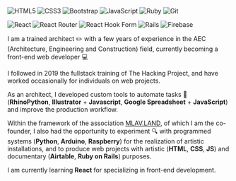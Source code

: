 ![HTML5](https://img.shields.io/badge/html5-%23E34F26.svg?style=for-the-badge&logo=html5&logoColor=white)
![CSS3](https://img.shields.io/badge/css3-%231572B6.svg?style=for-the-badge&logo=css3&logoColor=white)
![Bootstrap](https://img.shields.io/badge/bootstrap-%23563D7C.svg?style=for-the-badge&logo=bootstrap&logoColor=white)
![JavaScript](https://img.shields.io/badge/javascript-%23323330.svg?style=for-the-badge&logo=javascript&logoColor=%23F7DF1E)
![Ruby](https://img.shields.io/badge/ruby-%23CC342D.svg?style=for-the-badge&logo=ruby&logoColor=white)
![Git](https://img.shields.io/badge/git-%23F05033.svg?style=for-the-badge&logo=git&logoColor=white)

![React](https://img.shields.io/badge/react-%2320232a.svg?style=for-the-badge&logo=react&logoColor=%2361DAFB)
![React Router](https://img.shields.io/badge/React_Router-CA4245?style=for-the-badge&logo=react-router&logoColor=white)
![React Hook Form](https://img.shields.io/badge/React%20Hook%20Form-%23EC5990.svg?style=for-the-badge&logo=reacthookform&logoColor=white)
![Rails](https://img.shields.io/badge/rails-%23CC0000.svg?style=for-the-badge&logo=ruby-on-rails&logoColor=white)
![Firebase](https://img.shields.io/badge/Firebase-039BE5?style=for-the-badge&logo=Firebase&logoColor=white)

I am a trained architect ✏️ with a few years of experience in the AEC (Architecture, Engineering and Construction) field, currently becoming a front-end web developer 💻 

I followed in 2019 the fullstack training of The Hacking Project, and have worked occasionally for individuals on web projects.

As an architect, I developed custom tools to automate tasks 🚀 (**RhinoPython**, **Illustrator** + **Javascript**, **Google Spreadsheet** + **JavaScript**) and improve the production workflow.

Within the framework of the association [MLAV.LAND](http://www.mlav.land), of which I am the co-founder, I also had the opportunity to experiment 🔍 with programmed systems (**Python**, **Arduino**, **Raspberry**) for the realization of artistic installations, and to produce web projects with artistic (**HTML**, **CSS**, **JS**) and documentary (**Airtable**, **Ruby on Rails**) purposes.

I am currently learning **React** for specializing in front-end development.
